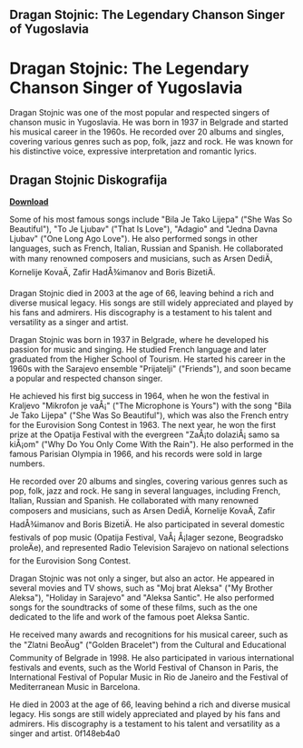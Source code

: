 ## Dragan Stojnic: The Legendary Chanson Singer of Yugoslavia

  
# Dragan Stojnic: The Legendary Chanson Singer of Yugoslavia
 
Dragan Stojnic was one of the most popular and respected singers of chanson music in Yugoslavia. He was born in 1937 in Belgrade and started his musical career in the 1960s. He recorded over 20 albums and singles, covering various genres such as pop, folk, jazz and rock. He was known for his distinctive voice, expressive interpretation and romantic lyrics.
 
## Dragan Stojnic Diskografija


[**Download**](https://www.google.com/url?q=https%3A%2F%2Furlin.us%2F2tLB5l&sa=D&sntz=1&usg=AOvVaw0pen5nafxIxzkiWwlNz_Ap)

 
Some of his most famous songs include "Bila Je Tako Lijepa" ("She Was So Beautiful"), "To Je Ljubav" ("That Is Love"), "Adagio" and "Jedna Davna Ljubav" ("One Long Ago Love"). He also performed songs in other languages, such as French, Italian, Russian and Spanish. He collaborated with many renowned composers and musicians, such as Arsen DediÄ, Kornelije KovaÄ, Zafir HadÅ¾imanov and Boris BizetiÄ.
 
Dragan Stojnic died in 2003 at the age of 66, leaving behind a rich and diverse musical legacy. His songs are still widely appreciated and played by his fans and admirers. His discography is a testament to his talent and versatility as a singer and artist.
  
Dragan Stojnic was born in 1937 in Belgrade, where he developed his passion for music and singing. He studied French language and later graduated from the Higher School of Tourism. He started his career in the 1960s with the Sarajevo ensemble "Prijatelji" ("Friends"), and soon became a popular and respected chanson singer.
 
He achieved his first big success in 1964, when he won the festival in Kraljevo "Mikrofon je vaÅ¡" ("The Microphone is Yours") with the song "Bila Je Tako Lijepa" ("She Was So Beautiful"), which was also the French entry for the Eurovision Song Contest in 1963. The next year, he won the first prize at the Opatija Festival with the evergreen "ZaÅ¡to dolaziÅ¡ samo sa kiÅ¡om" ("Why Do You Only Come With the Rain"). He also performed in the famous Parisian Olympia in 1966, and his records were sold in large numbers.
 
He recorded over 20 albums and singles, covering various genres such as pop, folk, jazz and rock. He sang in several languages, including French, Italian, Russian and Spanish. He collaborated with many renowned composers and musicians, such as Arsen DediÄ, Kornelije KovaÄ, Zafir HadÅ¾imanov and Boris BizetiÄ. He also participated in several domestic festivals of pop music (Opatija Festival, VaÅ¡ Å¡lager sezone, Beogradsko proleÄe), and represented Radio Television Sarajevo on national selections for the Eurovision Song Contest.
  
Dragan Stojnic was not only a singer, but also an actor. He appeared in several movies and TV shows, such as "Moj brat Aleksa" ("My Brother Aleksa"), "Holiday in Sarajevo" and "Aleksa Santic". He also performed songs for the soundtracks of some of these films, such as the one dedicated to the life and work of the famous poet Aleksa Santic.
 
He received many awards and recognitions for his musical career, such as the "Zlatni BeoÄug" ("Golden Bracelet") from the Cultural and Educational Community of Belgrade in 1998. He also participated in various international festivals and events, such as the World Festival of Chanson in Paris, the International Festival of Popular Music in Rio de Janeiro and the Festival of Mediterranean Music in Barcelona.
 
He died in 2003 at the age of 66, leaving behind a rich and diverse musical legacy. His songs are still widely appreciated and played by his fans and admirers. His discography is a testament to his talent and versatility as a singer and artist.
 0f148eb4a0
